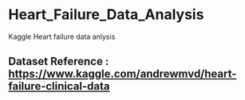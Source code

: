 # Heart_Failure_Data_Analysis
Kaggle Heart failure data anlysis
## Dataset Reference : https://www.kaggle.com/andrewmvd/heart-failure-clinical-data
